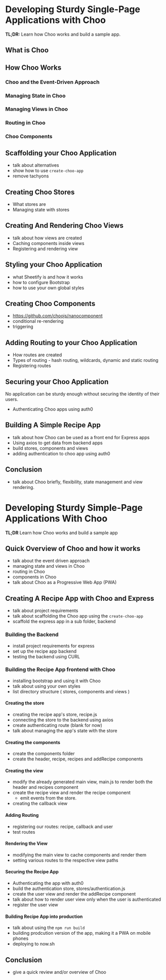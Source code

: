 # Developing Sturdy Single-Page Applications with Choo

**TL;DR:** Learn how Choo works and build a sample app.

## What is Choo

## How Choo Works

### Choo and the Event-Driven Approach

### Managing State in Choo

### Managing Views in Choo

### Routing in Choo

### Choo Components

## Scaffolding your Choo Application

- talk about alternatives
- show how to use `create-choo-app`
- remove tachyons

## Creating Choo Stores

- What stores are
- Managing state with stores

## Creating And Rendering Choo Views

- talk about how views are created
- Caching components inside views
- Registering and rendering view


## Styling your Choo Application 

- what Sheetify is and how it works
- how to configure Bootstrap
- how to use your own global styles

## Creating Choo Components

- https://github.com/choojs/nanocomponent
- conditional re-rendering
- triggering 

## Adding Routing to your Choo Application

- How routes are created
- Types of routing - hash routing, wildcards, dynamic and static routing
- Registering routes

## Securing your Choo Application

No application can be sturdy enough without securing the identity of their users.

- Authenticating Choo apps using auth0

## Building A Simple Recipe App

- talk about how Choo can be used as a front end  for Express apps
- Using axios to get data from backend apps
- build stores, components and views
- adding authentication to choo app using auth0

## Conclusion

- talk about Choo briefly, flexibility, state management and view rendering.







# Developing Sturdy Simple-Page Applications With Choo

**TL;DR** Learn how Choo works and build a sample app

## Quick Overview of Choo and how it works

- talk about the event driven approach
- managing state and views in Choo
- routing in Choo
- components in Choo
- talk about Choo as a Progressive Web App (PWA)

## Creating A Recipe App with Choo and Express

- talk about project requirements
- talk about scaffolding the Choo app using the `create-choo-app`
- scaffold the express app in a sub folder, backend

### Building the Backend

- install project requirements for express
- set up the recipe app backend
- testing the backend using CURL

### Building the Recipe App frontend with Choo

- installing bootstrap and using it with Choo
- talk about using your own styles
- list directory structure ( stores, components and views )

#### Creating the store

- creating the recipe app's store, recipe.js
- connecting the store to the backend using axios
- create authenticating route (blank for now)
- talk about managing the app's state with the store

#### Creating the components

- create the components folder
- create the header, recipe, recipes and addRecipe components

#### Creating the view

- modify the already generated main view, main.js to render both the header and recipes component
- create the recipe view and render the recipe component
  - emit events from the store.
- creating the callback view


#### Adding Routing

- registering our routes: recipe, callback and user
- test routes

#### Rendering the View

- modifying the main view to cache components and render them
- setting various routes to the respective view paths

#### Securing the Recipe App

- Authenticating the app with auth0
- build the authentication store, stores/authentication.js
- create the user view and render the addRecipe component
- talk about how to render user view only when the user is authenticated
- register the user view

#### Building Recipe App into production

- talk about using the `npm run build`
- building prodcution version of the app, making it a PWA on mobile phones
- deploying to now.sh

## Conclusion

- give a quick review and/or overview of Choo